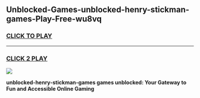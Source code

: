 
## Unblocked-Games-unblocked-henry-stickman-games-Play-Free-wu8vq
<h3>
<a href="https://premium76.site?title=unblocked-henry-stickman-games&ref=18A">CLICK TO PLAY</a></h3>
<hr>

<h3>
<a href="https://premium76.site?title=unblocked-henry-stickman-games&ref=18A">CLICK 2 PLAY</a>
  
</h3>

<a href="https://premium76.site?title=unblocked-henry-stickman-games&ref=18A"><img src="https://clearcache.store/games.png"></a>


**unblocked-henry-stickman-games games unblocked: Your Gateway to Fun and Accessible Online Gaming**
